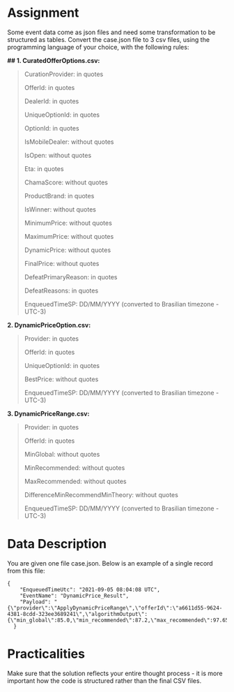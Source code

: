 # Assignment
Some event data come as json files and need some transformation to be structured as tables. Convert the case.json file to 3 csv files, using the programming language of your choice, with the following rules:

**## 1. CuratedOfferOptions.csv:**
>CurationProvider: in quotes
>
>OfferId: in quotes
>
>DealerId: in quotes
>
>UniqueOptionId: in quotes
>
>OptionId: in quotes
>
>IsMobileDealer: without quotes
>
>IsOpen: without quotes
>
>Eta: in quotes
>
>ChamaScore: without quotes
>
>ProductBrand: in quotes
>
>IsWinner: without quotes
>
>MinimumPrice: without quotes
>
>MaximumPrice: without quotes
>
>DynamicPrice: without quotes
>
>FinalPrice: without quotes
>
>DefeatPrimaryReason: in quotes
>
>DefeatReasons: in quotes
>
>EnqueuedTimeSP: DD/MM/YYYY (converted to Brasilian timezone - UTC-3)
>
**2. DynamicPriceOption.csv:**
>Provider: in quotes
>
>OfferId: in quotes
>
>UniqueOptionId: in quotes
>
>BestPrice: without quotes
>
>EnqueuedTimeSP: DD/MM/YYYY (converted to Brasilian timezone - UTC-3)
>
**3. DynamicPriceRange.csv:**
>Provider: in quotes
>
>OfferId: in quotes
>
>MinGlobal: without quotes
>
>MinRecommended: without quotes
>
>MaxRecommended: without quotes
>
>DifferenceMinRecommendMinTheory: without quotes
>
>EnqueuedTimeSP: DD/MM/YYYY (converted to Brasilian timezone - UTC-3)
>
# Data Description
You are given one file case.json. Below is an example of a single record from this file:
```
{
    "EnqueuedTimeUtc": "2021-09-05 08:04:08 UTC",
    "EventName": "DynamicPrice_Result",
    "Payload": "{\"provider\":\"ApplyDynamicPriceRange\",\"offerId\":\"a6611d55-9624-4381-8cdd-323ee3689241\",\"algorithmOutput\":{\"min_global\":85.0,\"min_recommended\":87.2,\"max_recommended\":97.65,\"differenceMinRecommendMinTheory\":2.2}}"
  }
```
# Practicalities
Make sure that the solution reflects your entire thought process - it is more important how the code is structured rather than the final CSV files.
